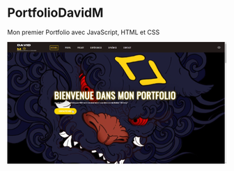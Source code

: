 # PortfolioDavidM
Mon premier Portfolio avec JavaScript, HTML et CSS

<img align="center" src="portf1.png" />
